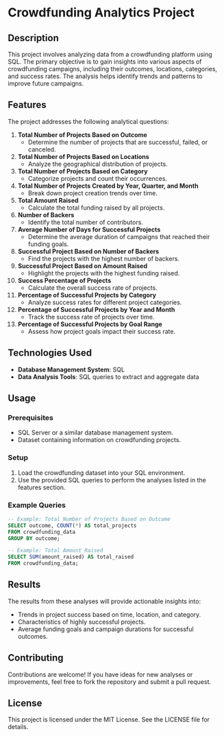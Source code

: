 # Crowdfunding Analytics Project

## Description
This project involves analyzing data from a crowdfunding platform using SQL. The primary objective is to gain insights into various aspects of crowdfunding campaigns, including their outcomes, locations, categories, and success rates. The analysis helps identify trends and patterns to improve future campaigns.

## Features
The project addresses the following analytical questions:

1. **Total Number of Projects Based on Outcome**
   - Determine the number of projects that are successful, failed, or canceled.
2. **Total Number of Projects Based on Locations**
   - Analyze the geographical distribution of projects.
3. **Total Number of Projects Based on Category**
   - Categorize projects and count their occurrences.
4. **Total Number of Projects Created by Year, Quarter, and Month**
   - Break down project creation trends over time.
5. **Total Amount Raised**
   - Calculate the total funding raised by all projects.
6. **Number of Backers**
   - Identify the total number of contributors.
7. **Average Number of Days for Successful Projects**
   - Determine the average duration of campaigns that reached their funding goals.
8. **Successful Project Based on Number of Backers**
   - Find the projects with the highest number of backers.
9. **Successful Project Based on Amount Raised**
   - Highlight the projects with the highest funding raised.
10. **Success Percentage of Projects**
    - Calculate the overall success rate of projects.
11. **Percentage of Successful Projects by Category**
    - Analyze success rates for different project categories.
12. **Percentage of Successful Projects by Year and Month**
    - Track the success rate of projects over time.
13. **Percentage of Successful Projects by Goal Range**
    - Assess how project goals impact their success rate.

## Technologies Used
- **Database Management System**: SQL
- **Data Analysis Tools**: SQL queries to extract and aggregate data

## Usage

### Prerequisites
- SQL Server or a similar database management system.
- Dataset containing information on crowdfunding projects.

### Setup
1. Load the crowdfunding dataset into your SQL environment.
2. Use the provided SQL queries to perform the analyses listed in the features section.

### Example Queries
```sql
-- Example: Total Number of Projects Based on Outcome
SELECT outcome, COUNT(*) AS total_projects
FROM crowdfunding_data
GROUP BY outcome;

-- Example: Total Amount Raised
SELECT SUM(amount_raised) AS total_raised
FROM crowdfunding_data;
```

## Results
The results from these analyses will provide actionable insights into:
- Trends in project success based on time, location, and category.
- Characteristics of highly successful projects.
- Average funding goals and campaign durations for successful outcomes.

## Contributing
Contributions are welcome! If you have ideas for new analyses or improvements, feel free to fork the repository and submit a pull request.

## License
This project is licensed under the MIT License. See the LICENSE file for details.
